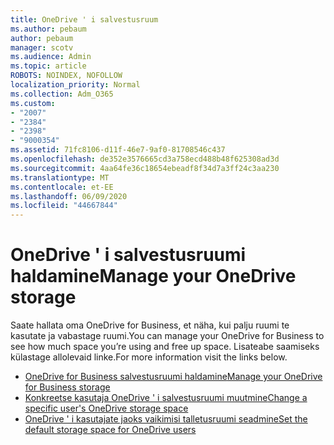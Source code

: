 ```yaml
---
title: OneDrive ' i salvestusruum
ms.author: pebaum
author: pebaum
manager: scotv
ms.audience: Admin
ms.topic: article
ROBOTS: NOINDEX, NOFOLLOW
localization_priority: Normal
ms.collection: Adm_O365
ms.custom:
- "2007"
- "2384"
- "2398"
- "9000354"
ms.assetid: 71fc8106-d11f-46e7-9af0-81708546c437
ms.openlocfilehash: de352e3576665cd3a758ecd488b48f625308ad3d
ms.sourcegitcommit: 4aa64fe36c18654ebeadf8f34d7a3ff24c3aa230
ms.translationtype: MT
ms.contentlocale: et-EE
ms.lasthandoff: 06/09/2020
ms.locfileid: "44667844"
---
```

# <a name="manage-your-onedrive-storage"></a><span data-ttu-id="6c787-102">OneDrive ' i salvestusruumi haldamine</span><span class="sxs-lookup"><span data-stu-id="6c787-102">Manage your OneDrive storage</span></span>

<span data-ttu-id="6c787-103">Saate hallata oma OneDrive for Business, et näha, kui palju ruumi te kasutate ja vabastage ruumi.</span><span class="sxs-lookup"><span data-stu-id="6c787-103">You can manage your OneDrive for Business to see how much space you’re using and free up space.</span></span>  <span data-ttu-id="6c787-104">Lisateabe saamiseks külastage allolevaid linke.</span><span class="sxs-lookup"><span data-stu-id="6c787-104">For more information visit the links below.</span></span>

- [<span data-ttu-id="6c787-105">OneDrive for Business salvestusruumi haldamine</span><span class="sxs-lookup"><span data-stu-id="6c787-105">Manage your OneDrive for Business storage</span></span>](https://support.microsoft.com/office/31519161-059c-4764-b6f8-f5cd29f7fe68)
- [<span data-ttu-id="6c787-106">Konkreetse kasutaja OneDrive ' i salvestusruumi muutmine</span><span class="sxs-lookup"><span data-stu-id="6c787-106">Change a specific user's OneDrive storage space</span></span>](https://docs.microsoft.com/onedrive/change-user-storage)
- [<span data-ttu-id="6c787-107">OneDrive ' i kasutajate jaoks vaikimisi talletusruumi seadmine</span><span class="sxs-lookup"><span data-stu-id="6c787-107">Set the default storage space for OneDrive users</span></span>](https://docs.microsoft.com/onedrive/set-default-storage-space)